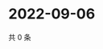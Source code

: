 # 2022-09-06

共 0 条

<!-- BEGIN WEIBO -->
<!-- 最后更新时间 Tue Sep 06 2022 03:00:53 GMT+0800 (China Standard Time) -->

<!-- END WEIBO -->
